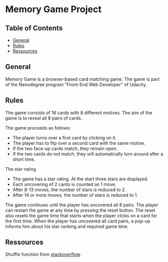 # Memory Game Project

## Table of Contents

* [General](#rules)
* [Rules](#rules)
* [Ressources](#ressources)

## General

Memory Game is a browser-based card matching game.
The game is part of the Nanodegree program "Front-End Web Developer" of Udacity.

## Rules

The game consists of 16 cards with 8 different motives. 
The aim of the game is to reveal all 8 pairs of cards.

The game proceeds as follows: 

- The player turns over a first card by clicking on it.
- The player has to flip over a second card with the same motive.
- If the two face-up cards match, they remain open.
- If the two cards do not match, they will automatically turn around after a short time.

The star rating 

- The game has a star rating. At the start three stars are displayed. 
- Each uncovering of 2 cards is counted as 1 move.
- After 8-13 moves, the number of stars is reduced to 2.
- After 14 or more moves, the number of stars is reduced to 1.

The game continues until the player has uncovered all 8 pairs. The player can restart the game at any time by pressing the reset button. The reset also resets the game time that starts when the player clicks on a card for the first time. When the player has uncovered all card pairs, a pop-up informs him about his star ranking and required game time.

## Ressources

Shuffle function from <a href="https://stackoverflow.com/questions/2450954/how-to-randomize-shuffle-a-javascript-array/2450976#2450976">stackoverflow</a>.
